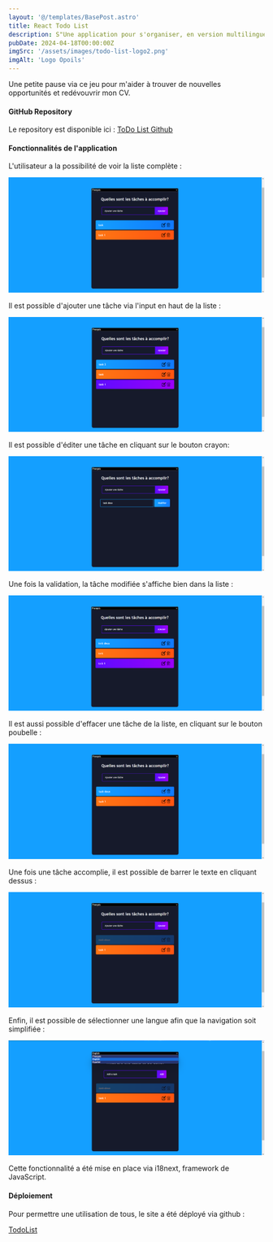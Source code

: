 ```yaml
---
layout: '@/templates/BasePost.astro'
title: React Todo List
description: S"Une application pour s'organiser, en version multilingue."
pubDate: 2024-04-18T00:00:00Z
imgSrc: '/assets/images/todo-list-logo2.png'
imgAlt: 'Logo Opoils'
---
```


Une petite pause via ce jeu pour m'aider à trouver de nouvelles opportunités et redévouvrir mon CV.

#### GitHub Repository

Le repository est disponible ici :  [ToDo List Github](https://github.com/Kathleen-Vierstraete/react-todolist "React Todo List GitHub")

#### Fonctionnalités de l'application 

L'utilisateur a la possibilité de voir la liste complète :

![Todo List Homepage](../../../public/assets/images/todolist/todo-home.png 'Todo List Homepage')

Il est possible d'ajouter une tâche via l'input en haut de la liste :

![Todo List Add](../../../public/assets/images/todolist/todo-add.png 'Todo List Add')

Il est possible d'éditer une tâche en cliquant sur le bouton crayon:

![Todo List Edit](../../../public/assets/images/todolist/todo-edit.png 'Todo List Edit')

Une fois la validation, la tâche modifiée s'affiche bien dans la liste :

![Todo List Edit Done](../../../public/assets/images/todolist/todo-edit-done.png 'Todo List Edit Done')

Il est aussi possible d'effacer une tâche de la liste, en cliquant sur le bouton poubelle :

![Todo List Delete](../../../public/assets/images/todolist/todo-delete.png 'Todo List Delete')

Une fois une tâche accomplie, il est possible de barrer le texte en cliquant dessus :

![Todo List Task Done](../../../public/assets/images/todolist/todo-task-done.png 'Todo List Task Done')

Enfin, il est possible de sélectionner une langue afin que la navigation soit simplifiée :

![Todo List Language](../../../public/assets/images/todolist/todo-language.png 'Todo List Language')

Cette fonctionnalité a été mise en place via i18next, framework de JavaScript. 

#### Déploiement 

Pour permettre une utilisation de tous, le site a été déployé via github : 

[TodoList](https://kathleen-vierstraete.github.io/react-todolist/ "Todo List")





